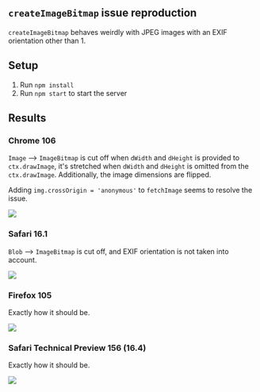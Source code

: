## `createImageBitmap` issue reproduction

`createImageBitmap` behaves weirdly with JPEG images with an EXIF orientation other than 1.

## Setup

1. Run `npm install`
2. Run `npm start` to start the server

## Results

### Chrome 106

`Image` --> `ImageBitmap` is cut off when `dWidth` and `dHeight` is provided to `ctx.drawImage`, it's stretched when `dWidth` and `dHeight` is omitted from the `ctx.drawImage`. Additionally, the image dimensions are flipped.

Adding `img.crossOrigin = 'anonymous'` to `fetchImage` seems to resolve the issue.

![](media/chrome_106.png)

### Safari 16.1

`Blob` --> `ImageBitmap` is cut off, and EXIF orientation is not taken into account.

![](media/safari_16.png)

### Firefox 105

Exactly how it should be.

![](media/firefox_105.png)

### Safari Technical Preview 156 (16.4)

Exactly how it should be.

![](media/safari_tp_156.png)
